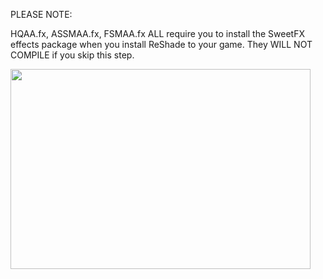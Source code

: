 PLEASE NOTE:

HQAA.fx, ASSMAA.fx, FSMAA.fx ALL require you to install the SweetFX effects package when you install ReShade to your game. They WILL NOT COMPILE if you skip this step.

<img src="https://cdn.discordapp.com/attachments/609352379351171076/917892930906251284/Untitled.png" width="480" height="320">
